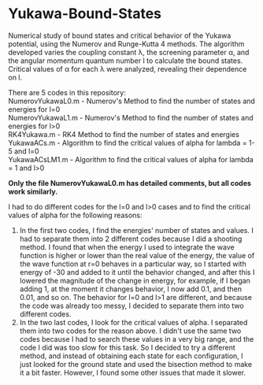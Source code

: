 # Yukawa-Bound-States
Numerical study of bound states and critical behavior of the Yukawa potential, using the Numerov and Runge-Kutta 4 methods. 
The algorithm developed varies the coupling constant λ, the screening parameter α, and the angular momentum quantum number l to calculate the bound states. Critical values of α for each λ were analyzed, revealing their dependence on l.

There are 5 codes in this repository:<br />
  NumerovYukawaL0.m - Numerov's Method to find the number of states and energies for l=0<br />
  NumerovYukawaL1.m - Numerov's Method to find the number of states and energies for l>0<br />
  RK4Yukawa.m - RK4 Method to find the number of states and energies<br />
  YukawaACs.m - Algorithm to find the critical values of alpha for lambda = 1-5 and l=0<br />
  YukawaACsLM1.m - Algorithm to find the critical values of alpha for lambda = 1 and l>0<br />

**Only the file NumerovYukawaL0.m has detailed comments, but all codes work similarly.**
  
I had to do different codes for the l=0 and l>0 cases and to find the critical values of alpha for the following reasons:
  1. In the first two codes, I find the energies' number of states and values. I had to separate them into 2 different codes because I did a shooting method. I found that when the energy I used to integrate the wave function is higher or lower than the real value of the energy, the value of the wave function at r=0 behaves in a particular way, so I started with energy of -30 and added to it until the behavior changed, and after this I lowered the magnitude of the change in energy, for example, if I began adding 1, at the moment it changes behavior, I now add 0.1, and then 0.01, and so on. The behavior for l=0 and l>1 are different, and because the code was already too messy, I decided to separate them into two different codes.
  2. In the two last codes, I look for the critical values of alpha. I separated them into two codes for the reason above. I didn't use the same two codes because I had to search these values in a very big range, and the code I did was too slow for this task. So I decided to try a different method, and instead of obtaining each state for each configuration, I just looked for the ground state and used the bisection method to make it a bit faster. However, I found some other issues that made it slower.
